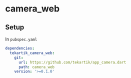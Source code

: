 # camera_web

## Setup

In `pubspec.yaml`

```yaml
dependencies:
  tekartik_camera_web:
    git:
      url: https://github.com/tekartik/app_camera.dart
      path: camera_web
    version: '>=0.1.0'
```
